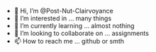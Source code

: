 - 👋 Hi, I’m @Post-Nut-Clairvoyance
- 👀 I’m interested in ... many things
- 🌱 I’m currently learning ... almost nothing
- 💞️ I’m looking to collaborate on ... assignments
- 📫 How to reach me ... github or smth

<!---
Post-Nut-Clairvoyance/Post-Nut-Clairvoyance is a ✨ special ✨ repository because its `README.md` (this file) appears on your GitHub profile.
You can click the Preview link to take a look at your changes.
--->
